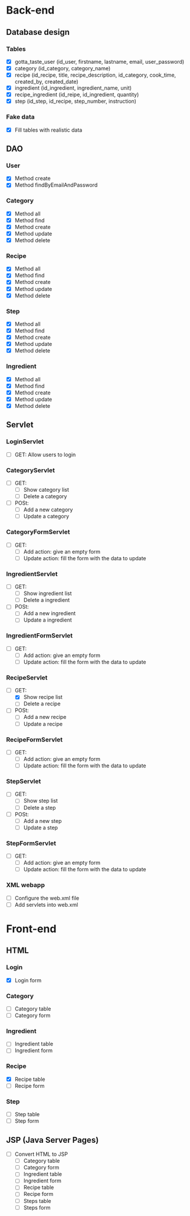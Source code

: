 # Back-end
## Database design
### Tables
- [x] gotta_taste_user (id_user, firstname, lastname, email, user_password)
- [x] category (id_category, category_name)
- [x] recipe (id_recipe, title, recipe_description, id_category, cook_time, created_by, created_date)
- [x] ingredient (id_ingredient, ingredient_name, unit)
- [x] recipe_ingredient (id_reipe, id_ingredient, quantity)
- [x] step (id_step, id_recipe, step_number, instruction)

### Fake data
- [x] Fill tables with realistic data

## DAO
### User
- [x] Method create
- [x] Method findByEmailAndPassword

### Category
- [x] Method all
- [x] Method find
- [x] Method create
- [x] Method update
- [x] Method delete

### Recipe
- [x] Method all
- [x] Method find
- [x] Method create
- [x] Method update
- [x] Method delete

### Step
- [x] Method all
- [x] Method find
- [x] Method create
- [x] Method update
- [x] Method delete

### Ingredient
- [x] Method all
- [x] Method find
- [x] Method create
- [x] Method update
- [x] Method delete

## Servlet
### LoginServlet
- [ ] GET: Allow users to login

### CategoryServlet
- [ ] GET:
    - [ ] Show category list
    - [ ] Delete a category
- [ ] POSt:
    - [ ] Add a new category
    - [ ] Update a category

### CategoryFormServlet
- [ ] GET:
    - [ ] Add action: give an empty form
    - [ ] Update action: fill the form with the data to update

### IngredientServlet
- [ ] GET:
    - [ ] Show ingredient list
    - [ ] Delete a ingredient
- [ ] POSt:
    - [ ] Add a new ingredient
    - [ ] Update a ingredient

### IngredientFormServlet
- [ ] GET:
    - [ ] Add action: give an empty form
    - [ ] Update action: fill the form with the data to update

### RecipeServlet
- [ ] GET:
    - [x] Show recipe list
    - [ ] Delete a recipe
- [ ] POSt:
    - [ ] Add a new recipe
    - [ ] Update a recipe

### RecipeFormServlet
- [ ] GET:
    - [ ] Add action: give an empty form
    - [ ] Update action: fill the form with the data to update

### StepServlet
- [ ] GET:
    - [ ] Show step list
    - [ ] Delete a step
- [ ] POSt:
    - [ ] Add a new step
    - [ ] Update a step

### StepFormServlet
- [ ] GET:
    - [ ] Add action: give an empty form
    - [ ] Update action: fill the form with the data to update

### XML webapp
- [ ] Configure the web.xml file
- [ ] Add servlets into web.xml

# Front-end
## HTML
### Login
- [x] Login form

### Category
- [ ] Category table
- [ ] Category form

### Ingredient
- [ ] Ingredient table
- [ ] Ingredient form

### Recipe
- [x] Recipe table
- [ ] Recipe form

### Step
- [ ] Step table
- [ ] Step form

## JSP (Java Server Pages)
- [ ] Convert HTML to JSP
    - [ ] Category table
    - [ ] Category form
    - [ ] Ingredient table
    - [ ] Ingredient form
    - [ ] Recipe table
    - [ ] Recipe form
    - [ ] Steps table
    - [ ] Steps form
